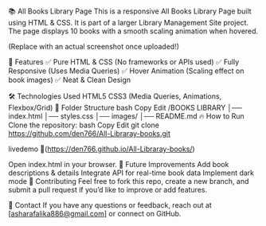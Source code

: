 📚 All Books Library Page
This is a responsive All Books Library Page built using HTML & CSS. It is part of a larger Library Management Site project. The page displays 10 books with a smooth scaling animation when hovered.

(Replace with an actual screenshot once uploaded!)

🚀 Features
✅ Pure HTML & CSS (No frameworks or APIs used)
✅ Fully Responsive (Uses Media Queries)
✅ Hover Animation (Scaling effect on book images)
✅ Neat & Clean Design

🛠️ Technologies Used
HTML5
CSS3 (Media Queries, Animations, Flexbox/Grid)
📂 Folder Structure
bash
Copy
Edit
/BOOKS LIBRARY
│── index.html
│── styles.css
│── images/
│── README.md
🔥 How to Run
Clone the repository:
bash
Copy
Edit
git clone https://github.com/den766/All-Libraray-books.git

livedemo 🔗(https://den766.github.io/All-Libraray-books/)

Open index.html in your browser.
🌟 Future Improvements
Add book descriptions & details
Integrate API for real-time book data
Implement dark mode
📌 Contributing
Feel free to fork this repo, create a new branch, and submit a pull request if you’d like to improve or add features.

📧 Contact
If you have any questions or feedback, reach out at [asharafalika886@gmail.com] or connect on GitHub.